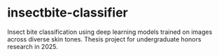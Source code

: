 # insectbite-classifier
Insect bite classification using deep learning models trained on images across diverse skin tones. Thesis project for undergraduate honors research in 2025.
